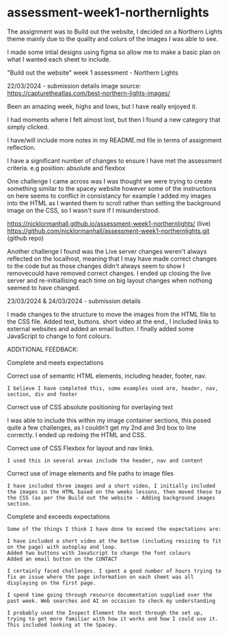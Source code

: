 # assessment-week1-northernlights

The assignment was to Build out the website, I decided on a Northern Lights theme mainly due to the quality and colurs of the images I was able to see.

I made some intial designs using figma so allow me to make a basic plan on what I wanted each sheet to include.

"Build out the website" week 1 assessment - Northern Lights

22/03/2024 - submission details
image source: https://capturetheatlas.com/best-northern-lights-images/

Been an amazing week, highs and lows, but I have really enjoyed it.

I had moments where I felt almost lost, but then I found a new category that simply clicked.

I have/will include more notes in my README.md file in terms of assignment reflection.

I have a significant number of changes to ensure I have met the assessment criteria. e.g position: absolute and flexbox

One challenge I came across was I was thought we were trying to create something similar to the spacey website however some of the instructions on here seems to conflict in consistancy for example I added my images into the HTML as I wanted them to scroll rather than setting the background image on the CSS, so I wasn't sure if I misunderstood.

https://nicklormanhall.github.io/assessment-week1-northernlights/ (live)
https://github.com/nicklormanhall/assessment-week1-northernlights.git (github repo)

Another challenge I found was the Live server changes weren't always reflected on the localhost, meaning that I may have made correct changes to the code but as those changes didn't always seem to show I removecould have removed correct changes. I ended up closing the live server and re-initiallising each time on big layout changes when nothong seemed to have changed.

23/03/2024 & 24/03/2024 - submission details

I made changes to the structure to move the images from the HTML file to the CSS file. Added text, buttons. short video at the end., I included links to external websites and added an email button. I finally added some JavaScript to change to font colours.

ADDITIONAL FEEDBACK:

Complete and meets expectations

Correct use of semantic HTML elements, including header, footer, nav.

    I believe I have completed this, some examples used are, header, nav, section, div and footer

Correct use of CSS absolute positioning for overlaying text

I was able to include this within my image container sections, this posed quite a few challenges, as I couldn't get my 2nd and 3rd box to line correctly. I ended up redoing the HTML and CSS.

Correct use of CSS Flexbox for layout and nav links.

    I used this in several areas include the header, nav and content

Correct use of image elements and file paths to image files

    I have included three images and a short video, I initially included the images in the HTML based on the weeks lessons, then moved these to the CSS (as per the Build out the website - Adding background images section.

Complete and exceeds expectations

    Some of the things I think I have done to exceed the expectations are:

    I have included a short video at the bottom (including resizing to fit on the page) with autoplay and loop.
    Added two buttons with JavaScript to change the font colours
    Added an email button on the CONTACT

    I certainly faced challenges. I spent a good number of hours trying to fix an issue where the page information on each sheet was all displaying on the first page.

    I spend time going through resource documentation supplied over the past week. Web searches and AI on occasion to check my understanding

    I probably used the Inspect Element the most through the set up, trying to get more familiar with how it works and how I could use it. This included looking at the Spacey.
